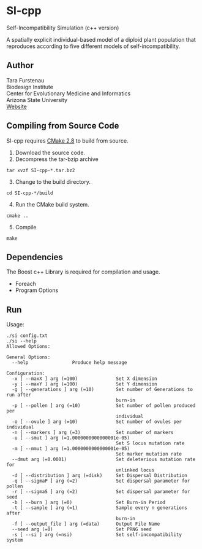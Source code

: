 SI-cpp
======
Self-Incompatibility Simulation (c++ version)

A spatially explicit individual-based model of a diploid plant population that reproduces according to five different models of self-incompatibility.

Author
------
Tara Furstenau  
Biodesign Institute  
Center for Evolutionary Medicine and Informatics  
Arizona State University  
[Website](http://tfursten.github.io)  

Compiling from Source Code
--------------------------
SI-cpp requires [CMake 2.8](http://www.cmake.org/) to build from source. 

1. Download the source code.  
2. Decompress the tar-bzip archive  
  ```
  tar xvzf SI-cpp-*.tar.bz2
  ```
3. Change to the build directory.  
  ```
  cd SI-cpp-*/build
  ```
4. Run the CMake build system.  
  ```
  cmake ..
  ```  
5. Compile  
  ```
  make
  ```

Dependencies
-------------
The Boost c++ Library is required for compilation and usage.
* Foreach
* Program Options

Run
----
Usage:
```
./si config.txt
./si --help
Allowed Options:

General Options:
  --help                Produce help message

Configuration:
  -x [ --maxX ] arg (=100)              Set X dimension
  -y [ --maxY ] arg (=100)              Set Y dimension
  -g [ --generations ] arg (=10)        Set number of Generations to run after 
                                        burn-in
  -p [ --pollen ] arg (=10)             Set number of pollen produced per 
                                        individual
  -o [ --ovule ] arg (=10)              Set number of ovules per individual
  -n [ --markers ] arg (=3)             Set number of markers
  -u [ --smut ] arg (=1.0000000000000001e-05)
                                        Set S locus mutation rate
  -m [ --mmut ] arg (=1.0000000000000001e-05)
                                        Set marker mutation rate
  --dmut arg (=0.0001)                  Set deleterious mutation rate for 
                                        unlinked locus
  -d [ --distribution ] arg (=disk)     Set Dispersal Distribution
  -q [ --sigmaP ] arg (=2)              Set dispersal parameter for pollen
  -r [ --sigmaS ] arg (=2)              Set dispersal parameter for seed
  -b [ --burn ] arg (=0)                Set Burn-in Period
  -t [ --sample ] arg (=1)              Sample every n generations after 
                                        burn-in
  -f [ --output_file ] arg (=data)      Output File Name
  --seed arg (=0)                       Set PRNG seed
  -s [ --si ] arg (=nsi)                Set self-incompatibility system


```
